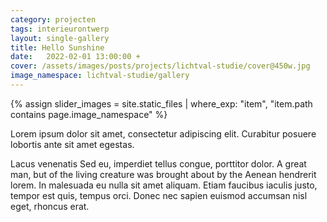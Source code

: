 ```yaml
---
category: projecten
tags: interieurontwerp
layout: single-gallery
title: Hello Sunshine
date:   2022-02-01 13:00:00 +
cover: /assets/images/posts/projects/lichtval-studie/cover@450w.jpg
image_namespace: lichtval-studie/gallery
---
```

{% assign slider_images = site.static_files | where_exp: "item", "item.path contains page.image_namespace" %}

Lorem ipsum dolor sit amet, consectetur adipiscing elit. Curabitur posuere lobortis ante sit amet egestas.

Lacus venenatis Sed eu, imperdiet tellus congue, porttitor dolor. A great man, but of the living creature was brought about by the Aenean hendrerit lorem. In malesuada eu nulla sit amet aliquam. Etiam faucibus iaculis justo, tempor est quis, tempus orci. Donec nec sapien euismod accumsan nisl eget, rhoncus erat.
